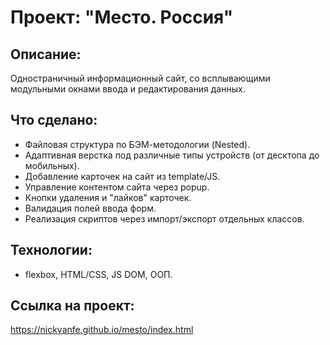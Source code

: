 # Проект: "Место. Россия"

## Описание:
Одностраничный информационный сайт, со всплывающими модульными окнами ввода и редактирования данных.

## Что сделано:
- Файловая структура по БЭМ-методологии (Nested).
- Адаптивная верстка под различные типы устройств (от десктопа до мобильных).
- Добавление карточек на сайт из template/JS.
- Управление контентом сайта через popup.
- Кнопки удаления и "лайков" карточек.
- Валидация полей ввода форм.
- Реализация скриптов через импорт/экспорт отдельных классов.

## Технологии:
- flexbox, HTML/CSS, JS DOM, ООП.

## Ссылка на проект:
https://nickyanfe.github.io/mesto/index.html